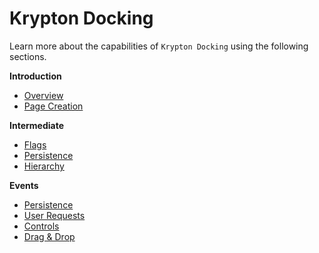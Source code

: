 # Krypton Docking

Learn more about the capabilities of `Krypton Docking` using the following sections.

**Introduction**
* [Overview](Docking/Krypton%20Docking%20Overview.md)
* [Page Creation](Docking/Krypton%20Docking%20Page%20Creation.md)

**Intermediate**
* [Flags](Docking/Krypton%20Docking%20Flags.md)
* [Persistence](Docking/Krypton%20Docking%20Persistence.md)
* [Hierarchy](Docking/Krypton%20Docking%20Hierarchy.md)

**Events**
* [Persistence](Docking/Krypton%20Docking%20Persistence%20Events.md)
* [User Requests](Docking/Krypton%20Docking%20User%20Requests.md)
* [Controls](Docking/Krypton%20Docking%20Controls%20Events.md)
* [Drag & Drop](Docking/Krypton%20Docking%20Drag%20&%20Drop.md)
